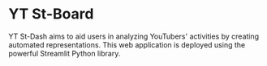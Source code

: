 # YT St-Board

YT St-Dash aims to aid users in analyzing YouTubers' activities by creating automated representations. This web application is deployed using the powerful Streamlit Python library. 
